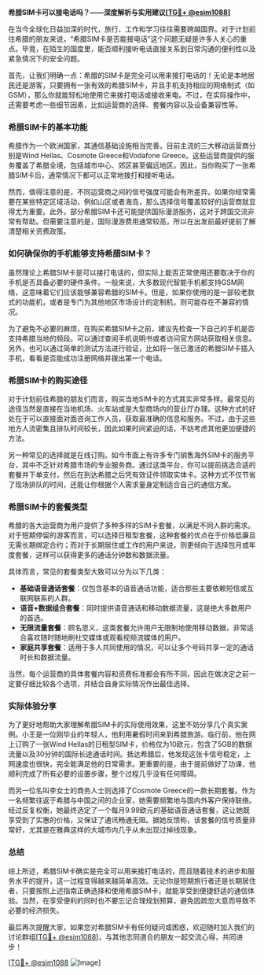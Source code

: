 **希腊SIM卡可以接电话吗？——深度解析与实用建议[[TG💪+ @esim1088](https://t.me/s/esim1088)]**

在当今全球化日益加深的时代，旅行、工作和学习往往需要跨越国界。对于计划前往希腊的朋友来说，“希腊SIM卡是否能接电话”这个问题无疑是许多人关心的重点。毕竟，在陌生的国度里，能否顺利接听电话直接关系到日常沟通的便利性以及紧急情况下的安全问题。

首先，让我们明确一点：希腊的SIM卡是完全可以用来接打电话的！无论是本地居民还是游客，只要拥有一张有效的希腊SIM卡，并且手机支持相应的网络制式（如GSM），那么你就能轻松地使用它来拨打电话或接收来电。不过，在实际操作中，还需要考虑一些细节因素，比如运营商的选择、套餐内容以及设备兼容性等。

### 希腊SIM卡的基本功能

希腊作为一个欧洲国家，其通信基础设施相当完善。目前主流的三大移动运营商分别是Wind Hellas、Cosmote Greece和Vodafone Greece。这些运营商提供的服务覆盖了希腊全境，包括城市中心、郊区甚至偏远地区。因此，当你购买了一张希腊SIM卡后，通常情况下都可以正常地拨打和接听电话。

然而，值得注意的是，不同运营商之间的信号强度可能会有所差异。如果你经常需要在某些特定区域活动，例如山区或者海岛，那么选择信号覆盖较好的运营商就显得尤为重要。此外，部分希腊SIM卡还可能提供国际漫游服务，这对于跨国交流非常有帮助。但需要注意的是，国际漫游费用通常较高，所以在出发前最好提前了解清楚相关资费政策。

### 如何确保你的手机能够支持希腊SIM卡？

虽然理论上希腊SIM卡是可以接打电话的，但实际上能否正常使用还要取决于你的手机是否具备必要的硬件条件。一般来说，大多数现代智能手机都支持GSM网络，这意味着它们应该能够兼容希腊的SIM卡。但是，如果你使用的是一部较老款式的功能机，或者是专门为其他地区市场设计的定制机，则可能存在不兼容的情况。

为了避免不必要的麻烦，在购买希腊SIM卡之前，建议先检查一下自己的手机是否支持希腊当地的频段。可以通过查阅手机说明书或者访问官方网站获取相关信息。另外，也可以通过简单的测试方法进行验证，比如将一张已激活的希腊SIM卡插入手机，看看是否能成功注册网络并拨出第一个电话。

### 希腊SIM卡的购买途径

对于计划前往希腊的朋友们而言，购买当地SIM卡的方式其实非常多样。最常见的途径当然是直接在当地机场、火车站或是大型商场内的营业厅办理。这种方式的好处在于可以直接面对面咨询工作人员，获取最准确的信息和服务。不过，由于这些地方人流密集且排队时间较长，因此如果时间紧迫的话，不妨考虑其他更加便捷的方法。

另一种常见的选择就是在线订购。如今市面上有许多专门销售海外SIM卡的服务平台，其中不乏针对希腊市场的专业服务商。通过这类平台，你可以提前挑选合适的套餐并下单支付，然后在到达希腊之后凭有效证件领取实体卡。这种方式不仅节省了现场排队的时间，还能让你根据个人需求量身定制适合自己的通信方案。

### 希腊SIM卡的套餐类型

希腊的各大运营商为用户提供了多种多样的SIM卡套餐，以满足不同人群的需求。对于短期停留的游客而言，可以选择日租型套餐，这种套餐的优点在于价格低廉且无需长期绑定合约；而对于长期居住或工作的用户来说，则更倾向于选择包月或年度套餐，这样可以获得更多的通话分钟数和数据流量。

具体而言，常见的套餐类型大致可以分为以下几类：

- **基础语音通话套餐**：仅包含基本的语音通话功能，适合那些主要依赖短信或互联网联系的人群。
- **语音+数据组合套餐**：同时提供语音通话和移动数据流量，这是绝大多数用户的首选。
- **无限流量套餐**：顾名思义，这类套餐允许用户无限制地使用移动数据，非常适合喜欢随时随地刷社交媒体或观看视频流媒体的用户。
- **家庭共享套餐**：适用于多人共同使用的情况，可以让多个号码共享一定的通话时长和数据流量。

当然，每个运营商的具体套餐内容和资费标准都会有所不同，因此在做决定之前一定要仔细比较各个选项，并结合自身实际情况作出最佳选择。

### 实际体验分享

为了更好地帮助大家理解希腊SIM卡的实际使用效果，这里不妨分享几个真实案例。小王是一位刚毕业的年轻人，他利用暑假时间来到希腊旅游。临行前，他在网上订购了一张Wind Hellas的日租型SIM卡，价格仅为10欧元，包含了5GB的数据流量以及30分钟的国际长途通话时间。抵达希腊后，他发现这张卡信号稳定，上网速度也很快，完全能满足他的日常需求。更重要的是，由于提前做好了功课，他顺利完成了所有必要的设置步骤，整个过程几乎没有任何障碍。

而另一位名叫李女士的商务人士则选择了Cosmote Greece的一款长期套餐。作为一名频繁往返于希腊与中国之间的企业家，她需要频繁地与国内外客户保持联络。经过反复权衡，她最终选定了一个每月9.99欧元的基础语音通话套餐，这让她既享受到了实惠的价格，又保证了通讯畅通无阻。据她反馈称，该套餐的信号质量非常好，尤其是在雅典这样的大城市内几乎从未出现过掉线现象。

### 总结

综上所述，希腊SIM卡确实是完全可以用来接打电话的，而且随着技术的进步和服务水平的提升，这一过程变得越来越简单高效。无论你是短期旅行者还是长期居住者，只要按照上述指南正确选择和使用希腊SIM卡，就能享受到便捷舒适的通信体验。当然，在享受便利的同时也不要忘记合理规划预算，避免因疏忽大意而导致不必要的经济损失。

最后再次提醒大家，如果您对希腊SIM卡有任何疑问或困惑，欢迎随时加入我们的讨论群组[[TG💪+ @esim1088](https://t.me/s/esim1088)]，与其他志同道合的朋友一起交流心得，共同进步！

[[TG💪+ @esim1088](https://t.me/s/esim1088) ![Image](https://i.postimg.cc/4NQfJmqS/Snipaste-2025-05-13-00-14-12.png)]